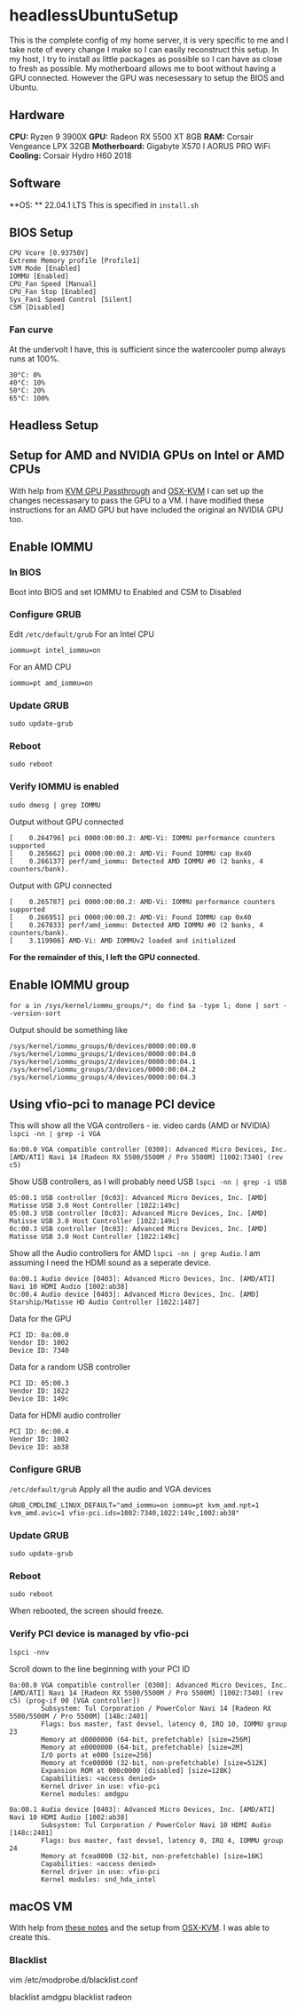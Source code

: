 # headlessUbuntuSetup
This is the complete config of my home server, it is very specific to me and I take note of every change I make so I can easily reconstruct this setup. In my host, I try to install as little packages as possible so I can have as close to fresh as possible. My motherboard allows me to boot without having a GPU connected. However the GPU was necesessary to setup the BIOS and Ubuntu.

Hardware
--------
**CPU:** Ryzen 9 3900X
**GPU:** Radeon RX 5500 XT 8GB
**RAM:** Corsair Vengeance LPX 32GB
**Motherboard:** Gigabyte X570 I AORUS PRO WiFi
**Cooling:** Corsair Hydro H60 2018

Software
--------
**OS: ** 22.04.1 LTS
This is specified in `install.sh`

BIOS Setup
----------
```
CPU Vcore [0.93750V]
Extreme Memory profile [Profile1]
SVM Mode [Enabled]
IOMMU [Enabled]
CPU_Fan Speed [Manual]
CPU_Fan Stop [Enabled]
Sys_Fan1 Speed Control [Silent]
CSM [Disabled]
```

### Fan curve
At the undervolt I have, this is sufficient since the watercooler pump always runs at 100%.
```
30°C: 0%
40°C: 10%
50°C: 20%
65°C: 100%
```

Headless Setup
--------------
## Setup for AMD and NVIDIA GPUs on Intel or AMD CPUs
With help from [KVM GPU Passthrough](https://bananaapple.tw/blog/kvm-gpu-passthrough-ubuntu-20-04/)  and [OSX-KVM](https://github.com/kholia/OSX-KVM/blob/master/notes.md) I can set up the changes necessasary to pass the GPU to a VM. I have modified these instructions for an AMD GPU but have included the original an NVIDIA GPU too.


## Enable IOMMU
### In BIOS
Boot into BIOS and set IOMMU to Enabled and CSM to Disabled

### Configure GRUB
Edit `/etc/default/grub`
For an Intel CPU
```
iommu=pt intel_iommu=on
```
For an AMD CPU
```
iommu=pt amd_iommu=on
```

### Update GRUB
`sudo update-grub`

### Reboot
`sudo reboot`

### Verify IOMMU is enabled
`sudo dmesg | grep IOMMU`

Output without GPU connected
```
[    0.264796] pci 0000:00:00.2: AMD-Vi: IOMMU performance counters supported
[    0.265662] pci 0000:00:00.2: AMD-Vi: Found IOMMU cap 0x40
[    0.266137] perf/amd_iommu: Detected AMD IOMMU #0 (2 banks, 4 counters/bank).
```

Output with GPU connected
```
[    0.265787] pci 0000:00:00.2: AMD-Vi: IOMMU performance counters supported
[    0.266951] pci 0000:00:00.2: AMD-Vi: Found IOMMU cap 0x40
[    0.267833] perf/amd_iommu: Detected AMD IOMMU #0 (2 banks, 4 counters/bank).
[    3.119906] AMD-Vi: AMD IOMMUv2 loaded and initialized
```

**For the remainder of this, I left the GPU connected.**

## Enable IOMMU group
```
for a in /sys/kernel/iommu_groups/*; do find $a -type l; done | sort --version-sort
```

Output should be something like
```
/sys/kernel/iommu_groups/0/devices/0000:00:00.0
/sys/kernel/iommu_groups/1/devices/0000:00:04.0
/sys/kernel/iommu_groups/2/devices/0000:00:04.1
/sys/kernel/iommu_groups/3/devices/0000:00:04.2
/sys/kernel/iommu_groups/4/devices/0000:00:04.3
```

## Using vfio-pci to manage PCI device
This will show all the VGA controllers - ie. video cards (AMD or NVIDIA) `lspci -nn | grep -i VGA`
```
0a:00.0 VGA compatible controller [0300]: Advanced Micro Devices, Inc. [AMD/ATI] Navi 14 [Radeon RX 5500/5500M / Pro 5500M] [1002:7340] (rev c5)
```

Show USB controllers, as I will probably need USB `lspci -nn | grep -i USB`
```
05:00.1 USB controller [0c03]: Advanced Micro Devices, Inc. [AMD] Matisse USB 3.0 Host Controller [1022:149c]
05:00.3 USB controller [0c03]: Advanced Micro Devices, Inc. [AMD] Matisse USB 3.0 Host Controller [1022:149c]
0c:00.3 USB controller [0c03]: Advanced Micro Devices, Inc. [AMD] Matisse USB 3.0 Host Controller [1022:149c]
```

Show all the Audio controllers for AMD `lspci -nn | grep Audio`. I am assuming I need the HDMI sound as a seperate device.
```
0a:00.1 Audio device [0403]: Advanced Micro Devices, Inc. [AMD/ATI] Navi 10 HDMI Audio [1002:ab38]
0c:00.4 Audio device [0403]: Advanced Micro Devices, Inc. [AMD] Starship/Matisse HD Audio Controller [1022:1487]
```

Data for the GPU
```
PCI ID: 0a:00.0
Vendor ID: 1002
Device ID: 7340
```

Data for a random USB controller
```
PCI ID: 05:00.3
Vendor ID: 1022
Device ID: 149c
```

Data for HDMI audio controller
```
PCI ID: 0c:00.4
Vendor ID: 1002
Device ID: ab38
```

### Configure GRUB
`/etc/default/grub`
Apply all the audio and VGA devices
```
GRUB_CMDLINE_LINUX_DEFAULT="amd_iommu=on iommu=pt kvm_amd.npt=1 kvm_amd.avic=1 vfio-pci.ids=1002:7340,1022:149c,1002:ab38"
```

### Update GRUB
`sudo update-grub`

### Reboot
`sudo reboot`

When rebooted, the screen should freeze.

### Verify PCI device is managed by vfio-pci
`lspci -nnv`

Scroll down to the line beginning with your PCI ID
```
0a:00.0 VGA compatible controller [0300]: Advanced Micro Devices, Inc. [AMD/ATI] Navi 14 [Radeon RX 5500/5500M / Pro 5500M] [1002:7340] (rev c5) (prog-if 00 [VGA controller])
        Subsystem: Tul Corporation / PowerColor Navi 14 [Radeon RX 5500/5500M / Pro 5500M] [148c:2401]
        Flags: bus master, fast devsel, latency 0, IRQ 10, IOMMU group 23
        Memory at d0000000 (64-bit, prefetchable) [size=256M]
        Memory at e0000000 (64-bit, prefetchable) [size=2M]
        I/O ports at e000 [size=256]
        Memory at fce00000 (32-bit, non-prefetchable) [size=512K]
        Expansion ROM at 000c0000 [disabled] [size=128K]
        Capabilities: <access denied>
        Kernel driver in use: vfio-pci
        Kernel modules: amdgpu

0a:00.1 Audio device [0403]: Advanced Micro Devices, Inc. [AMD/ATI] Navi 10 HDMI Audio [1002:ab38]
        Subsystem: Tul Corporation / PowerColor Navi 10 HDMI Audio [148c:2401]
        Flags: bus master, fast devsel, latency 0, IRQ 4, IOMMU group 24
        Memory at fcea0000 (32-bit, non-prefetchable) [size=16K]
        Capabilities: <access denied>
        Kernel driver in use: vfio-pci
        Kernel modules: snd_hda_intel
```

macOS VM
--------

With help from [these notes](https://github.com/kholia/OSX-KVM/blob/master/notes.md) and the setup from [OSX-KVM](https://github.com/kholia/OSX-KVM). I was able to create this.

### Blacklist
vim /etc/modprobe.d/blacklist.conf

blacklist amdgpu
blacklist radeon

